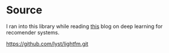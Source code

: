 # Source
I ran into this library while reading  [this](https://ebaytech.berlin/deep-learning-for-recommender-systems-48c786a20e1a) blog on deep learning for recomender systems.


https://github.com/lyst/lightfm.git
